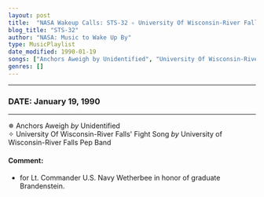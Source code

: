 ```yaml
---
layout: post
title:  "NASA Wakeup Calls: STS-32 ✧ University Of Wisconsin-River Falls' Fight Song by University of Wisconsin-River Falls Pep Band ✷ January 19, 1990"
blog_title: "STS-32"
author: "NASA: Music to Wake Up By"
type: MusicPlaylist
date_modified: 1990-01-19
songs: ["Anchors Aweigh by Unidentified", "University Of Wisconsin-River Falls' Fight Song by University of Wisconsin-River Falls Pep Band"]
genres: []
---
```


----
### DATE: January 19, 1990
----
✵ Anchors Aweigh *by* Unidentified    &nbsp;<br />
✧ University Of Wisconsin-River Falls' Fight Song *by* University of Wisconsin-River Falls Pep Band  

#### Comment:
* for Lt. Commander U.S. Navy Wetherbee
in honor of graduate Brandenstein.



<br/>
<center>
	<a target="_blank"
	   href="https://twitter.com/intent/tweet?hashtags=Space,NASA,Playlist,NASAWakeupCalls,SpaceProgram&text=🚀 {{ page.author}}, '{{ page.songs.first }}' {{ page.title }}, {{ page.date | date: '%B %d, %Y' }}, {{ site.url }}{{ page.url }}&via=nasawakeupcalls"><i class="fab fa-twitter" title="Tweet this page" alt="Tweet this page" style="font-size: 1.3em;"></i></a>
	&nbsp; 	<i class="fas fa-user-astronaut" style="font-size: 1.5em;"></i> &nbsp;
    <a id="custom_amazon_link"
       type="amzn" search="#"
       category="popular music">
    <i class="fab fa-amazon" style="font-size: 1.3em;"></i></a>
</center>

<!-- Randomly resolve an individual entry from a song array -->
<script src="/assets/javascript/seedrandom.min.js"></script>
<script>
  var wake_me_up = ["Anchors Aweigh by Unidentified", "University Of Wisconsin-River Falls' Fight Song by University of Wisconsin-River Falls Pep Band"];
  var prng = new Math.seedrandom();
  function randomSong() {
    song = wake_me_up[Math.floor(Math.random() * wake_me_up.length)];
    var amazon_link = document.getElementById("custom_amazon_link");
    amazon_link.setAttribute("search", song);
  }
  window.onload = randomSong();
</script>
